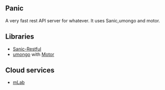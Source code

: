 ## Panic
A very fast rest API server for whatever. It uses Sanic,umongo and motor.

## Libraries

* [Sanic-Restful](https://github.com/CoCongV/sanic-restful)
* [umongo](https://github.com/Scille/umongo) with [Motor](https://motor.readthedocs.io/en/stable/)

## Cloud services
* [mLab](https://mlab.com)
